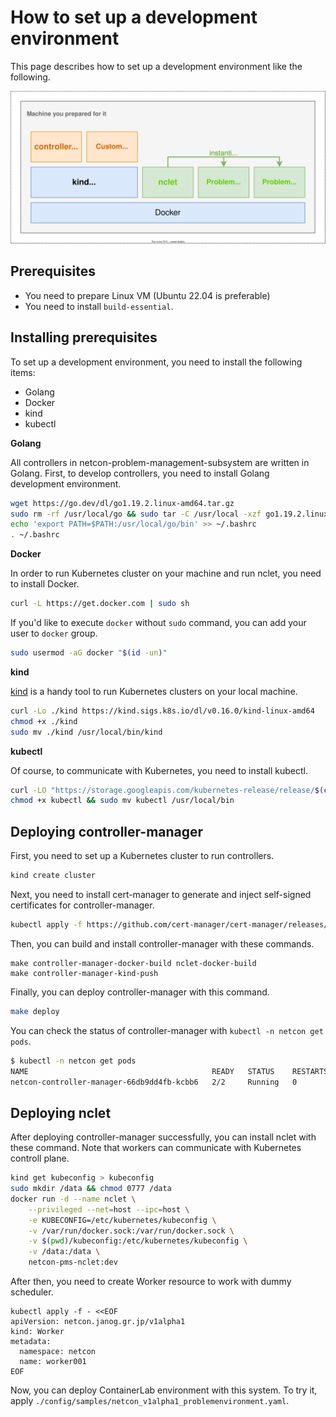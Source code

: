 # How to set up a development environment

This page describes how to set up a development environment like the following.

![./devenv.svg](./devenv.svg)

## Prerequisites

* You need to prepare Linux VM (Ubuntu 22.04 is preferable)
* You need to install `build-essential`. 

## Installing prerequisites

To set up a development environment, you need to install the following items:

* Golang
* Docker
* kind
* kubectl

**Golang**

All controllers in netcon-problem-management-subsystem are written in Golang. First, to develop controllers, you need to install Golang development environment.

```bash
wget https://go.dev/dl/go1.19.2.linux-amd64.tar.gz
sudo rm -rf /usr/local/go && sudo tar -C /usr/local -xzf go1.19.2.linux-amd64.tar.gz
echo 'export PATH=$PATH:/usr/local/go/bin' >> ~/.bashrc
. ~/.bashrc
```

**Docker**

In order to run Kubernetes cluster on your machine and run nclet, you need to install Docker.

```bash
curl -L https://get.docker.com | sudo sh
```

If you'd like to execute `docker` without `sudo` command, you can add your user to `docker` group.

```bash
sudo usermod -aG docker "$(id -un)"
```

**kind**

[kind](https://kind.sigs.k8s.io/) is a handy tool to run Kubernetes clusters on your local machine.

```bash
curl -Lo ./kind https://kind.sigs.k8s.io/dl/v0.16.0/kind-linux-amd64
chmod +x ./kind
sudo mv ./kind /usr/local/bin/kind
```

**kubectl**

Of course, to communicate with Kubernetes, you need to install kubectl.

```bash
curl -LO "https://storage.googleapis.com/kubernetes-release/release/$(curl -s https://storage.googleapis.com/kubernetes-release/release/stable.txt)/bin/linux/amd64/kubectl"
chmod +x kubectl && sudo mv kubectl /usr/local/bin
```

## Deploying controller-manager

First, you need to set up a Kubernetes cluster to run controllers.

```bash
kind create cluster
```

Next, you need to install cert-manager to generate and inject self-signed certificates for controller-manager.

```bash
kubectl apply -f https://github.com/cert-manager/cert-manager/releases/download/v1.9.1/cert-manager.yaml
```

Then, you can build and install controller-manager with these commands.

```
make controller-manager-docker-build nclet-docker-build
make controller-manager-kind-push
```

Finally, you can deploy controller-manager with this command.

```bash
make deploy
```

You can check the status of controller-manager with `kubectl -n netcon get pods`.

```bash
$ kubectl -n netcon get pods 
NAME                                         READY   STATUS    RESTARTS   AGE
netcon-controller-manager-66db9dd4fb-kcbb6   2/2     Running   0          14m
```

## Deploying nclet

After deploying controller-manager successfully, you can install nclet with these command. Note that workers can communicate with Kubernetes controll plane.

```bash
kind get kubeconfig > kubeconfig
sudo mkdir /data && chmod 0777 /data
docker run -d --name nclet \
    --privileged --net=host --ipc=host \
    -e KUBECONFIG=/etc/kubernetes/kubeconfig \
    -v /var/run/docker.sock:/var/run/docker.sock \
    -v $(pwd)/kubeconfig:/etc/kubernetes/kubeconfig \
    -v /data:/data \
    netcon-pms-nclet:dev
```

After then, you need to create Worker resource to work with dummy scheduler.

```
kubectl apply -f - <<EOF
apiVersion: netcon.janog.gr.jp/v1alpha1
kind: Worker
metadata:
  namespace: netcon
  name: worker001
EOF
```

Now, you can deploy ContainerLab environment with this system. To try it, apply `./config/samples/netcon_v1alpha1_problemenvironment.yaml`.